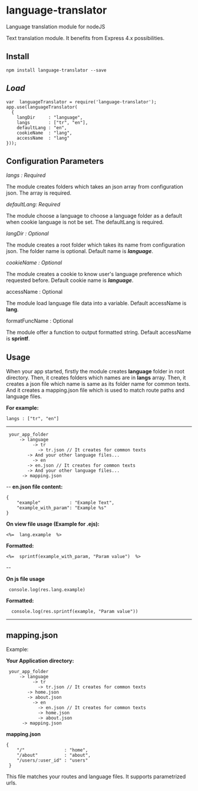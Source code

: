
# language-translator
Language translation module for nodeJS


Text translation module. It benefits from Express 4.x possibilities.

## **Install**

    npm install language-translator --save


## *Load*

    var  languageTranslator = require('language-translator');
    app.use(languageTranslator(
      {
        langDir     : "language",
        langs       : ["tr", "en"],
        defaultLang : "en",
        cookieName  : "lang",
        accessName  : "lang"
    }));




## Configuration Parameters

*langs : Required*

The module creates folders which takes an json array from configuration json. The array is required.


*defaultLang: Required*

The module choose a language to choose a language folder as a default when cookie language is not be set. The defaultLang is required.


*langDir : Optional*

The module creates a root folder which takes its name from configuration json. The folder name is optional. Default name is ***language***.

*cookieName : Optional*

The module creates a cookie to know user's language preference which requested before. Default cookie name is ***language***.

accessName : Optional

The module load language file data into a variable. Default accessName is **lang**.


formatFuncName : Optional

The module offer a function to output formatted string.  Default accessName is **sprintf**.


## Usage

When your app started, firstly the module creates **language** folder in root directory. Then, it creates folders which names are in **langs** array.  Then, it creates a json file which name is same as its folder name for common texts. And it creates a mapping.json file which is used to match route paths and language files.

**For example:**

    langs : ["tr", "en"]


 ---

     your_app_folder
         -> language
    	      -> tr
    	        -> tr.json // It creates for common texts
    		-> And your other language files...
    	      -> en
    		-> en.json // It creates for common texts
    		-> And your other language files...
	      -> mapping.json


--
**en.json file content:**

    {
    	"example" 			: "Example Text",
    	"example_with_param": "Example %s"
    }

**On view file usage (Example for .ejs):**

    <%=  lang.example  %>

**Formatted:**

    <%=  sprintf(example_with_param, "Param value")  %>

--

**On js file usage**

     console.log(res.lang.example)

**Formatted:**


      console.log(res.sprintf(example, "Param value"))

---


## mapping.json

Example:

**Your Application directory:**

     your_app_folder
         -> language
    	      -> tr
    	        -> tr.json // It creates for common texts
    		-> home.json
    		-> about.json
    	      -> en
    		    -> en.json // It creates for common texts
    		    -> home.json
    		    -> about.json
	      -> mapping.json


**mapping.json**

    {
    	"/" 	 		  : "home",
    	"/about" 		  : "about",
    	"/users/:user_id" : "users"
     }

This file matches your routes and language files. It supports parametrized urls.
